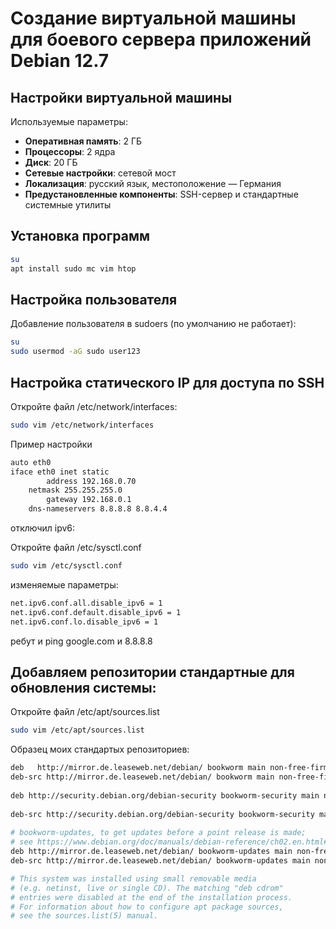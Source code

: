 # Создание виртуальной машины для боевого сервера приложений Debian 12.7

## Настройки виртуальной машины

Используемые параметры:
- **Оперативная память**: 2 ГБ
- **Процессоры**: 2 ядра
- **Диск**: 20 ГБ
- **Сетевые настройки**: сетевой мост
- **Локализация**: русский язык, местоположение — Германия
- **Предустановленные компоненты**: SSH-сервер и стандартные системные утилиты

## Установка программ

```bash
su
apt install sudo mc vim htop
```

## Настройка пользователя
Добавление пользователя в sudoers (по умолчанию не работает):

```bash
su
sudo usermod -aG sudo user123
```
## Настройка статического IP для доступа по SSH
Откройте файл /etc/network/interfaces:
```bash
sudo vim /etc/network/interfaces
```

Пример настройки	
```bash
auto eth0
iface eth0 inet static
		address 192.168.0.70
	netmask 255.255.255.0
		gateway 192.168.0.1
	dns-nameservers 8.8.8.8 8.8.4.4
```

отключил ipv6:

Откройте файл /etc/sysctl.conf
```bash
sudo vim /etc/sysctl.conf
```
изменяемые параметры:
```bash
net.ipv6.conf.all.disable_ipv6 = 1
net.ipv6.conf.default.disable_ipv6 = 1
net.ipv6.conf.lo.disable_ipv6 = 1
```
ребут и ping google.com и 8.8.8.8

## Добавляем репозитории стандартные для обновления системы:
Откройте файл /etc/apt/sources.list
```bash
sudo vim /etc/apt/sources.list
```
Образец моих стандартых репозиториев:
```bash
deb   http://mirror.de.leaseweb.net/debian/ bookworm main non-free-firmware
deb-src http://mirror.de.leaseweb.net/debian/ bookworm main non-free-firmware
	
deb http://security.debian.org/debian-security bookworm-security main non-free-firmware
	
deb-src http://security.debian.org/debian-security bookworm-security main non-free-firmware
	
# bookworm-updates, to get updates before a point release is made;
# see https://www.debian.org/doc/manuals/debian-reference/ch02.en.html#_updates_and_backports
deb http://mirror.de.leaseweb.net/debian/ bookworm-updates main non-free-firmware
deb-src http://mirror.de.leaseweb.net/debian/ bookworm-updates main non-free-firmware

# This system was installed using small removable media
# (e.g. netinst, live or single CD). The matching "deb cdrom"
# entries were disabled at the end of the installation process.
# For information about how to configure apt package sources,
# see the sources.list(5) manual.
```
